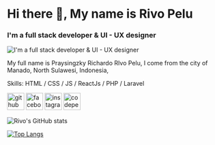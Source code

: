 

<h1> Hi there 👋, My name is Rivo Pelu </h1>

###  I'm a full stack developer & UI - UX designer
![I'm a full stack developer & UI - UX designer](https://img.freepik.com/free-vector/web-development-coding-programming-futuristic-banner-computer-code-laptop_3482-5582.jpg)

My full name is Praysingzky Richardo RIvo Pelu, I come from the city of Manado, North Sulawesi, Indonesia,

Skills: HTML / CSS / JS / ReactJs / PHP / Laravel 





[<img src='https://cdn.jsdelivr.net/npm/simple-icons@3.0.1/icons/github.svg' alt='github' height='40'>](https://github.com/rivopelu)  [<img src='https://cdn.jsdelivr.net/npm/simple-icons@3.0.1/icons/facebook.svg' alt='facebook' height='40'>](https://www.facebook.com/rivopelu)  [<img src='https://cdn.jsdelivr.net/npm/simple-icons@3.0.1/icons/instagram.svg' alt='instagram' height='40'>](https://www.instagram.com/prysngrchrd_/)  [<img src='https://cdn.jsdelivr.net/npm/simple-icons@3.0.1/icons/codepen.svg' alt='codepen' height='40'>](https://codepen.io/rivopelu)  





![Rivo's GitHub stats](https://github-readme-stats.vercel.app/api?username=rivopelu&show_icons=true&theme=radical)

[![Top Langs](https://github-readme-stats.vercel.app/api/top-langs/?username=rivopelu&layout=compact&theme=radical)](https://github.com/anuraghazra/github-readme-stats)
